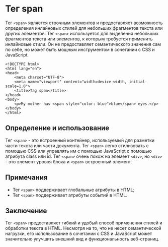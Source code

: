 # Тег span

Тег ``<span>`` является строчным элементов и предоставляет возможность определения инлайновых стилей для небольших фрагментов текста или других элементов. Тег ``<span>`` используется для выделения небольших фрагментов текста или элементов, к которым требуется применить инлайновые стили. Он не предоставляет семантического значения сам по себе, но может быть мощным инструментом в сочетании с CSS и JavaScript.

```
<!DOCTYPE html>
<html lang="en">
<head>
    <meta charset="UTF-8">
    <meta name="viewport" content="width=device-width, initial-scale=1.0">
    <title>Tag span</title>
</head>
<body>
    <p>My mother has <span style="color: blue">blue</span> eyes.</p>
</body>
</html>
```

## Определение и использование

Тег ``<span>`` - это встроенный контейнер, используемый для разметки части текста или части документа. Тег ``<span>`` легко стилизовать с помощью CSS или управлять им с помощью JavaScript с помощью атрибута class или id. Тег ``<span>`` очень похож на элемент ``<div>``, но ``<div>`` - это элемент уровня блока и ``<span>`` встроенный элемент.

## Примечания

- Тег ``<span>`` поддерживает глобальные атрибуты в HTML;
- Тег ``<span>`` поддерживает атрибуты событий в HTML.

## Заключение

Тег ``<span>`` предоставляет гибкий и удобый способ применения стилей и обработки текста в HTML. Несмотря на то, что не несет семантической нагрузки, его использование в сочетании с CSS и JavaScript может значительно улучшить внешний вид и функциональность веб-страниц.